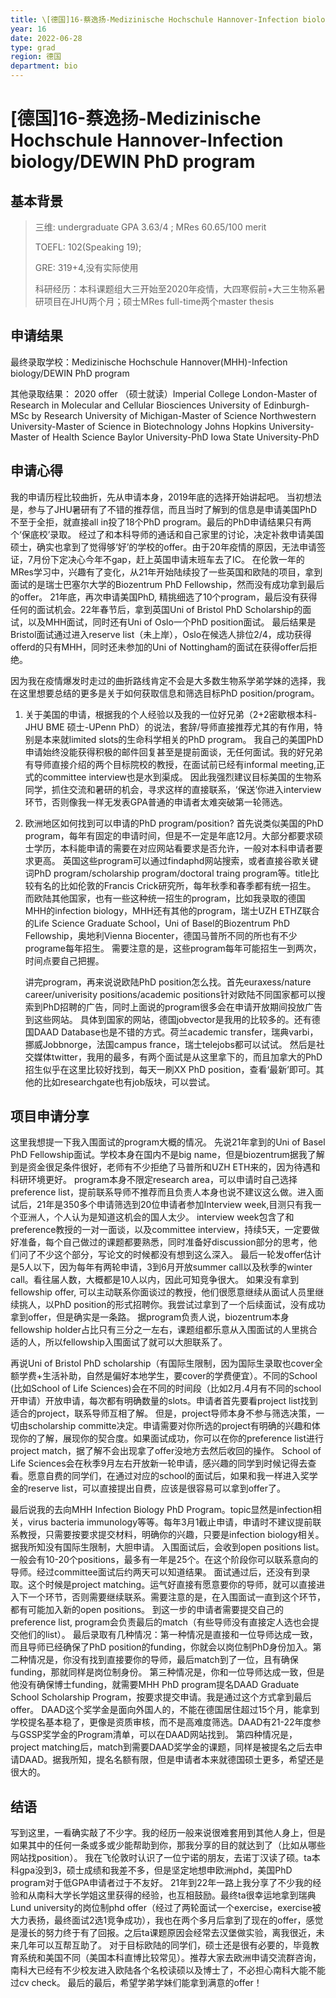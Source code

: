 ```yaml
---
title: \[德国]16-蔡逸扬-Medizinische Hochschule Hannover-Infection biology/DEWIN PhD program
year: 16
date: 2022-06-28
type: grad
region: 德国
department: bio
---
```


# \[德国]16-蔡逸扬-Medizinische Hochschule Hannover-Infection biology/DEWIN PhD program

## 基本背景

> 三维: undergraduate GPA 3.63/4 ; MRes 60.65/100 merit
>
> TOEFL: 102\(Speaking 19\);
>
> GRE: 319+4,没有实际使用
>
> 科研经历：本科课题组大三开始至2020年疫情，大四寒假前+大三生物系暑研项目在JHU两个月；硕士MRes full-time两个master thesis
## 申请结果

最终录取学校：Medizinische Hochschule Hannover(MHH)-Infection biology/DEWIN PhD program

其他录取结果：
2020 offer
（硕士就读）Imperial College London-Master of Research in Molecular and Cellular Biosciences
University of Edinburgh-MSc by Research
University of Michigan-Master of Science
Northwestern University-Master of Science in Biotechnology
Johns Hopkins University-Master of Health Science
Baylor University-PhD
Iowa State University-PhD

## 申请心得
我的申请历程比较曲折，先从申请本身，2019年底的选择开始讲起吧。
当初想法是，参与了JHU暑研有了不错的推荐信，而且当时了解到的信息是申请美国PhD不至于全拒，就直接all in投了18个PhD program。最后的PhD申请结果只有两个‘保底校’录取。
经过了和本科导师的通话和自己家里的讨论，决定补救申请美国硕士，确实也拿到了觉得够‘好’的学校的offer。由于20年疫情的原因，无法申请签证，7月份下定决心今年不gap，赶上英国申请末班车去了IC。
在伦敦一年的MRes学习中，兴趣有了变化，从21年开始陆续投了一些英国和欧陆的项目，拿到面试的是瑞士巴塞尔大学的Biozentrum PhD Fellowship，然而没有成功拿到最后的offer。
21年底，再次申请美国PhD, 精挑细选了10个program，最后没有获得任何的面试机会。22年春节后，拿到英国Uni of Bristol PhD Scholarship的面试，以及MHH面试，同时还有Uni of Oslo一个PhD position面试。
最后结果是Bristol面试通过进入reserve list（未上岸），Oslo在候选人排位2/4，成功获得offerd的只有MHH，同时还未参加的Uni of Nottingham的面试在获得offer后拒绝。

因为我在疫情爆发时走过的曲折路线肯定不会是大多数生物系学弟学妹的选择，我在这里想要总结的更多是关于如何获取信息和筛选目标PhD position/program。
1. 关于美国的申请，根据我的个人经验以及我的一位好兄弟（2+2密歇根本科-JHU BME 硕士-UPenn PhD）的说法，套辞/导师直接推荐尤其的有作用，特别是本来就limited slots的生命科学相关的PhD program。
   我自己的美国PhD申请始终没能获得积极的邮件回复甚至是提前面谈，无任何面试。我的好兄弟有导师直接介绍的两个目标院校的教授，在面试前已经有informal meeting,正式的committee interview也是水到渠成。
   因此我强烈建议目标美国的生物系同学，抓住交流和暑研的机会，寻求这样的直接联系，‘保送’你进入interview环节，否则像我一样无发表GPA普通的申请者太难突破第一轮筛选。

2. 欧洲地区如何找到可以申请的PhD program/position? 
   首先说类似美国的PhD program，每年有固定的申请时间，但是不一定是年底12月。大部分都要求硕士学历，本科能申请的需要在对应网站看要求是否允许，一般对本科申请者要求更高。
   英国这些program可以通过findaphd网站搜索，或者直接谷歌关键词PhD program/scholarship program/doctoral traing program等。title比较有名的比如伦敦的Francis Crick研究所，每年秋季和春季都有统一招生。
   而欧陆其他国家，也有一些这种统一招生的program，比如我录取的德国MHH的infection biology，MHH还有其他的program，瑞士UZH ETHZ联合的Life Science Graduate School，Uni of Basel的Biozentrum PhD Fellowship，奥地利Vienna Biocenter，德国马普所不同的所也有不少programe每年招生。
   需要注意的是，这些program每年可能招生一到两次，时间点要自己把握。
   
   讲完program，再来说说欧陆PhD position怎么找。首先euraxess/nature career/univerisity positions/academic positions针对欧陆不同国家都可以搜索到PhD招聘的广告，同时上面说的program很多会在申请开放期间投放广告到这些网站。
   具体到国家的网站，德国jobvector是我用的比较多的。还有德国DAAD Database也是不错的方式。荷兰academic transfer，瑞典varbi，挪威Jobbnorge，法国campus france，瑞士telejobs都可以试试。
   然后是社交媒体twitter，我用的最多，有两个面试是从这里拿下的，而且加拿大的PhD招生似乎在这里比较好找到，每天一刷XX PhD position，查看‘最新’即可。其他的比如researchgate也有job版块，可以尝试。

## 项目申请分享
这里我想提一下我入围面试的program大概的情况。
先说21年拿到的Uni of Basel PhD Fellowship面试。学校本身在国内不是big name，但是biozentrum据我了解到是资金很足条件很好，老师有不少拒绝了马普所和UZH ETH来的，因为待遇和科研环境更好。
program本身不限定research area，可以申请时自己选择preference list，提前联系导师不推荐而且负责人本身也说不建议这么做。进入面试后，21年是350多个申请筛选到20位申请者参加Interview week,目测只有我一个亚洲人，个人认为是知道这机会的国人太少。
interview week包含了和preference教授的一对一面谈，以及committee interview，持续5天，一定要做好准备，每个自己做过的课题都要熟悉，同时准备好discussion部分的思考，他们问了不少这个部分，写论文的时候都没有想到这么深入。
最后一轮发offer估计是5人以下，因为每年有两轮申请，3到6月开放summer call以及秋季的winter call。看往届人数，大概都是10人以内，因此可知竞争很大。
如果没有拿到fellowship offer, 可以主动联系你面谈过的教授，他们很愿意继续从面试人员里继续挑人，以PhD position的形式招聘你。我尝试过拿到了一个后续面试，没有成功拿到offer，但是确实是一条路。
据program负责人说，biozentrum本身fellowship holder占比只有三分之一左右，课题组都乐意从入围面试的人里挑合适的人，所以fellowship入围面试了就可以大胆联系了。

再说Uni of Bristol PhD scholarship（有国际生限制，因为国际生录取也cover全额学费+生活补助，自然是偏好本地学生，要cover的学费便宜）。不同的School (比如School of Life Sciences)会在不同的时间段（比如2月.4月有不同的school开申请）开放申请，每次都有明确数量的slots。申请者首先要看project list找到适合的project，联系导师互相了解。
但是，project导师本身不参与筛选决策，一切由scholarship committe决定。申请需要对你所选的project有明确的兴趣和体现你的了解，展现你的契合度。如果面试成功，你可以在你的preference list进行project match，据了解不会出现拿了offer没地方去然后收回的操作。
School of Life Sciences会在秋季9月左右开放新一轮申请，感兴趣的同学到时候记得去查看。愿意自费的同学们，在通过对应的school的面试后，如果和我一样进入奖学金的reserve list，可以直接提出自费，应该是很容易可以拿到offer了。

最后说我的去向MHH Infection Biology PhD Program。topic显然是infection相关，virus bacteria immunology等等。每年3月1截止申请，申请时不建议提前联系教授，只需要按要求提交材料，明确你的兴趣，只要是infection biology相关。据我所知没有国际生限制，大胆申请。
入围面试后，会收到open positions list。一般会有10-20个positions，最多有一年是25个。在这个阶段你可以联系意向的导师。经过committee面试后约两天可以知道结果。
面试通过后，还没有到录取。这个时候是project matching。运气好直接有愿意要你的导师，就可以直接进入下一个环节，否则需要继续联系。需要注意的是，在入围面试一直到这个环节，都有可能加入新的open positions。
到这一步的申请者需要提交自己的preference list, program会负责最后的match（有些导师没有直接定人选也会提交他们的list）。
最后录取有几种情况：第一种情况是直接和一位导师达成一致，而且导师已经确保了PhD position的funding，你就会以岗位制PhD身份加入。第二种情况是，你没有找到直接要你的导师，最后match到了一位，且有确保funding，那就同样是岗位制身份。
第三种情况是，你和一位导师达成一致，但是他没有确保博士funding，就需要MHH PhD program提名DAAD Graduate School Scholarship Program，按要求提交申请。我是通过这个方式拿到最后offer。
DAAD这个奖学金是面向外国人的，不能在德国居住超过15个月，能拿到学校提名基本稳了，更像是资质审核，而不是高难度筛选。DAAD有21-22年度参与GSSP奖学金的Program清单，可以在DAAD网站找到。
第四种情况是，project matching后，match到需要DAAD奖学金的课题，同样是被提名之后去申请DAAD。据我所知，提名名额有限，但是申请者本来就德国硕士更多，希望还是很大的。

## 结语
写到这里，一看确实敲了不少字。我的经历一般来说很难套用到其他人身上，但是如果其中的任何一条或多或少能帮助到你，那我分享的目的就达到了（比如从哪些网站找position）。
我在飞伦敦时认识了一位宁诺的朋友，去诺丁汉读了硕。ta本科gpa没到3，硕士成绩和我差不多，但是坚定地想申欧洲phd，美国PhD program对于低GPA申请者过于不友好。
21年到22年一路上我分享了不少我的经验和从南科大学长学姐这里获得的经验，也互相鼓励。最终ta很幸运地拿到瑞典Lund university的岗位制phd offer（经过了两轮面试一个exercise，exercise被大力表扬，最终面试2选1竞争成功），我也在两个多月后拿到了现在的offer，感觉是漫长的努力终于有了回报。之后ta课题原因会经常去汉堡做实验，离我很近，未来几年可以互帮互助了。
对于目标欧陆的同学们，硕士还是很有必要的，毕竟教育系统和美国不同（美国本科直博比较常见）。推荐大家去欧洲申请交流群咨询，南科大已经有不少校友进入欧陆各个名校读硕以及博士了，不必担心南科大能不能过cv check。
最后的最后，希望学弟学妹们能拿到满意的offer！



